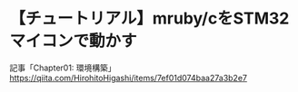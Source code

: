 # 【チュートリアル】mruby/cをSTM32マイコンで動かす

記事「Chapter01: 環境構築」  
https://qiita.com/HirohitoHigashi/items/7ef01d074baa27a3b2e7

